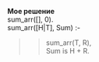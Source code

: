 **Мое решение**<br>
sum_arr([], 0). <br>
sum_arr([H|T], Sum) :- <br>
>>sum_arr(T, R),<br>
 >>Sum is H + R.<br>
